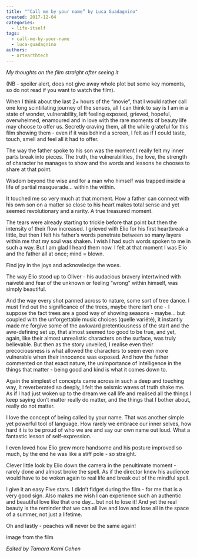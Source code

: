 ```yaml
---
title: "“Call me by your name” by Luca Guadagnino"
created: 2017-12-04
categories: 
  - life-itself
tags: 
  - call-me-by-your-name
  - luca-guadagnino
authors: 
  - artearthtech
---
```


_My thoughts on the film straight after seeing it_

(NB - spoiler alert, does not give away whole plot but some key moments, so do not read if you want to watch the film).

When I think about the last 2+ hours of the “movie”, that I would rather call one long scintillating journey of the senses, all I can think to say is I am in a state of wonder, vulnerability, left feeling exposed, grieved, hopeful, overwhelmed, enamoured and in love with the rare moments of beauty life may choose to offer us. Secretly craving them, all the while grateful for this film showing them - even if it was behind a screen, I felt as if I could taste, touch, smell and feel all it had to offer.

The way the father spoke to his son was the moment I really felt my inner parts break into pieces. The truth, the vulnerabilities, the love, the strength of character he manages to show and the words and lessons he chooses to share at that point.

Wisdom beyond the wise and for a man who himself was trapped inside a life of partial masquerade… within the within.

It touched me so very much at that moment. How a father can connect with his own son on a matter so close to his heart makes total sense and yet seemed revolutionary and a rarity. A true treasured moment.

The tears were already starting to trickle before that point but then the intensity of their flow increased. I grieved with Elio for his first heartbreak a little, but then I felt his father’s words penetrate between so many layers within me that my soul was shaken. I wish I had such words spoken to me in such a way. But I am glad I heard them now. I felt at that moment I was Elio and the father all at once; mind = blown.

Find joy in the joys and acknowledge the woes.

The way Elio stood up to Oliver - his audacious bravery intertwined with naïveté and fear of the unknown or feeling “wrong” within himself, was simply beautiful.

And the way every shot panned across to nature, some sort of tree dance. I must find out the significance of the trees, maybe there isn’t one - I suppose the fact trees are a good way of showing seasons - maybe… but coupled with the unforgettable music choices (quelle variété), it instantly made me forgive some of the awkward pretentiousness of the start and the awe-defining set up, that almost seemed too good to be true, and yet, again, like their almost unrealistic characters on the surface, was truly believable. But then as the story unveiled, I realise even their precociousness is what allowed the characters to seem even more vulnerable when their innocence was exposed. And how the father commented on that exact nature, the unimportance of intelligence in the things that matter - being good and kind is what it comes down to.

Again the simplest of concepts came across in such a deep and touching way, it reverberated so deeply, I felt the seismic waves of truth shake me. As if I had just woken up to the dream we call life and realised all the things I keep saying don’t matter really do matter, and the things that I bother about, really do not matter.

I love the concept of being called by your name. That was another simple yet powerful tool of language. How rarely we embrace our inner selves, how hard it is to be proud of who we are and say our own name out loud. What a fantastic lesson of self-expression.

I even loved how Elio grew more handsome and his posture improved so much, by the end he was like a stiff pole - so straight.

Clever little look by Elio down the camera in the penultimate moment - rarely done and almost broke the spell. As if the director knew his audience would have to be woken again to real life and break out of the mindful spell.

I give it an easy Five stars. I didn’t fidget during the film - for me that is a very good sign. Also makes me wish I can experience such an authentic and beautiful love like that one day… but not to lose it! And yet the real beauty is the reminder that we can all live and love and lose all in the space of a summer, not just a lifetime.

Oh and lastly - peaches will never be the same again!

image from the film

_Edited by Tamara Karni Cohen_
